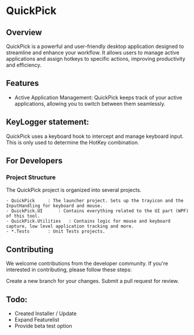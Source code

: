 # QuickPick
## Overview
QuickPick is a powerful and user-friendly desktop application designed to streamline and enhance your workflow. It allows users to manage active applications and assign hotkeys to specific actions, improving productivity and efficiency.

## Features
- Active Application Management: QuickPick keeps track of your active applications, allowing you to switch between them seamlessly.

## KeyLogger statement:
QuickPick uses a keyboard hook to intercept and manage keyboard input. This is only used to determine the HotKey combination.



## For Developers
### Project Structure
The QuickPick project is organized into several projects.

	- QuickPick		: The launcher project. Sets up the trayicon and the InputHandling for keyboard and mouse.
	- QuickPick.UI		: Contains everything related to the UI part (WPF) of this tool.
	- QuickPick.Utilities	: Contains logic for mouse and keyboard capture, low level application tracking and more.
	- *.Tests		: Unit Tests projects.
 

## Contributing
We welcome contributions from the developer community. If you're interested in contributing, please follow these steps:

Create a new branch for your changes.
Submit a pull request for review.


## Todo:
- Created Installer / Update
- Expand Featurelist
- Provide beta test option
